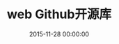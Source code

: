 ---
title: web Github开源库
categories:
  - web
tags:
  - web
  - github
  - 开源
date: 2015-11-28 00:00:00
layout: post_github
data_github: [
	{
		keywords: [UI],
		projects: [
			{
				user: "twbs",
				repo: "bootstrap",
				wiki: [
					{
						title: "bootstrap中文网",
						link: "http://www.bootcss.com/"
					}
				],
			},
			{
				user: "angular-ui",
				repo: "bootstrap",
				description: "这是由Angular UI团队开发的，增加了许多Angular的扩展组件。UI Bootstrap不使用jQuery; 它为每个Bootstrap JS组件添加了内置指令（directives）",
				wiki: [
					{
						title: "将BootstrapJS和AngularJS结合使用以及为什么不用jQuery",
						link: "http://ourjs.com/detail/54e18c51232227083e000034"
					},
				],
			},
			{
				user: "FezVrasta",
				repo: "bootstrap-material-design",
				description: "bootstrap主题",
				imgs: [
					"https://github.com/FezVrasta/bootstrap-material-design/raw/master/demo/imgs/banner.jpg",
				]
			},
			{
				user: "designmodo",
				repo: "Flat-UI",
				description: "扁平化ui，bootstrap主题",
			},
			{
				user: "FortAwesome",
				repo: "Font-Awesome",
				description: "一套绝佳的图标字体库和CSS框架",
				wiki: [
					{
						title: "Font Awesome, 为 Bootstrap 而创造的图标字体",
						link: "http://www.bootcss.com/p/font-awesome/"
					},
					{
						title: "Font Awesome,一套绝佳的图标字体库和CSS框架",
						link: "http://fontawesome.dashgame.com/"
					},
					{
						title: "Font Awesome 中文网 – 又一个WordPress站点",
						link: "http://www.fontawesome.com.cn/"
					},
				],
			},
			{
				user: "d3",
				repo: "d3",
				description: "D3 是最流行的可视化库之一，它被很多其他的表格插件所使用。它允许绑定任意数据到DOM，然后将数据驱动转换应用到Document中。你可以使用它用一个数组创建基本的HTML表格，或是利用它的流体过度和交互，用相似的数据创建惊人的SVG条形图",
				wiki: [
					{
						title: "API 中文手册",
						link: "https://github.com/d3/d3/wiki/API--%E4%B8%AD%E6%96%87%E6%89%8B%E5%86%8C"
					},
					{
						title: "Examples",
						link: "http://christopheviau.com/d3list/"
					}
				],
			},
			{
				user: "mdo",
				repo: "github-buttons",
				description: "github按钮，可显示关注数量",
			},
			{
				user: "daneden",
				repo: "animate.css",
				description: "一款强大的预设css3动画库",
				wiki: [
					{
						title: "Animate.css动画演示",
						link: "http://www.dowebok.com/demo/2014/98/"
					},
					{
						title: "animate.css – 齐全的CSS3动画库",
						link: "http://www.dowebok.com/98.html"
					}
				],
			},
			{
				user: "hakimel",
				repo: "reveal.js",
				description: "reveal.js是一个能够帮助我们很轻易地使用HTML来创建漂亮的演示效果，也就是我们常见的PPT幻灯片。reveal.js不依赖其他任何javascript库，是一个独立的javascript插件库。它提供了多种幻灯片过渡效果，是一个非常棒的在线演示库。",
				wiki: [
					{
						title: "演示Demo",
						link: "http://www.helloweba.com/demo/2016/revealjs/#/s4"
					},
					{
						title: "Reveal.js一个用来做WEB演示文稿的框架",
						link: "http://www.helloweba.com/view-blog-378.html"
					}
				],
			},
			{
				user: "impress",
				repo: "impress.js",
				description: "impress.js 是国外一位开发者受 Prezi 启发，采用 CSS3 与 JavaScript 语言完成的一个可供开发者使用的表现层框架(演示工具)",
				wiki: [
					{
						title: "演示Demo",
						link: "http://impress.github.io/impress.js/#/step-3"
					},
					{
						title: "impress.js初体验 - 前端装X利器",
						link: "http://www.cnblogs.com/Darren_code/archive/2013/01/04/impressjs.html"
					},
				],
			},
			{
				user: "chartjs",
				repo: "Chart.js",
				description: "图表",
				wiki: [
					{
						title: "官网",
						link: "http://www.chartjs.org/"
					},
				],
			},
			{
				user: "Eonasdan",
				repo: "bootstrap-datetimepicker",
				description: "时间选择器,基于bootstrap",
				imgs: [
					"https://camo.githubusercontent.com/69577291ec6c04a94baffd87e15027d8a4298e12/687474703a2f2f692e696d6775722e636f6d2f6e666e766835672e706e67",
				],
			},
		]
	},
	{
		keywords: [架构],
		projects: [
			{
				user: "angular",
				repo: "angular.js",
				description: "AngularJS是一个新出现的强大客户端技术，提供给大家的一种开发强大应用的方式。这种方式利用并且扩展HTML，CSS和javascript，并且弥补了它们的一些非常明显的不足。本应该使用HTML来实现而现在由它开发的动态一些内容。（MVVM）",
				wiki: [
					{
						title: "AngularJS中文官网",
						link: "https://angular.cn"
					},
					{
						title: "AngularJS的五个超酷特性",
						link: "http://www.gbin1.com/technology/javascript/20120717-AugularJS-features/"
					},
					{
						title: "现在就开始使用AngularJS的三个重要原因",
						link: "http://developer.51cto.com/art/201302/380661.htm"
					},
					{
						title: "AngularJS 教程 | 菜鸟教程",
						link: "http://www.runoob.com/angularjs/angularjs-tutorial.html"
					},
					{
						title: "AngularJS中文网",
						link: "http://www.apjs.net/"
					},
					{
						title: "Demo",
						link: "https://github.com/irlnathan/activityoverlord20"
					},
				],
			},
			{
				user: "angular",
				repo: "angular-seed",
				description: "angular-seed是github上面一个开源的项目，你只需要git clone一下，一个angular项目结构就有了，剩下来的事就是写控制器和视图，挺快捷的。",
			},
			{
				user: "facebook",
				repo: "react",
				wiki: [
					{
						title: "React",
						link: "http://reactjs.cn/react/index.html"
					},
					{
						title: "颠覆式前端UI开发框架：React",
						link: "http://www.infoq.com/cn/articles/subversion-front-end-ui-development-framework-react/"
					},
					{
						title: "React 入门实例教程-阮一峰",
						link: "http://www.ruanyifeng.com/blog/2015/03/react.html"
					},
					{
						title: "React 入门教程",
						link: "http://wiki.jikexueyuan.com/project/react-tutorial/"
					},
					{
						title: "React 中文版",
						link: "http://wiki.jikexueyuan.com/project/react/"
					},
					{
						title: "React 技术栈系列教程",
						link: "http://www.ruanyifeng.com/blog/2016/09/react-technology-stack.html"
					},
				],
			},
			{
				user: "ruanyf",
				repo: "react-demos",
				description: "React 入门实例教程 demo",
			},
			{
				user: "reactjs",
				repo: "redux",
				description: "将 React, Flux 与函数式编程结合一起，强大的前端框架",
				wiki: [
					{
						title: "Flux 架构入门教程",
						link: "http://www.ruanyifeng.com/blog/2016/01/flux.html"
					},
					{
						title: "Redux 入门教程（一）：基本用法",
						link: "http://www.ruanyifeng.com/blog/2016/09/redux_tutorial_part_one_basic_usages.html"
					},
					{
						title: "Redux 入门教程（二）：中间件与异步操作",
						link: "http://www.ruanyifeng.com/blog/2016/09/redux_tutorial_part_two_async_operations.html"
					},
					{
						title: "Redux 入门教程（三）：React-Redux 的用法",
						link: "http://www.ruanyifeng.com/blog/2016/09/redux_tutorial_part_three_react-redux.html"
					},
				],
			},
			{
				user: "requirejs",
				repo: "requirejs",
				description: "RequireJS 是一个JavaScript模块加载器。它非常适合在浏览器中使用, 它非常适合在浏览器中使用，但它也可以用在其他脚本环境, 就像 Rhino and Node. 使用RequireJS加载模块化脚本将提高代码的加载速度和质量",
				wiki: [
					{
						title: "RequireJS 中文网",
						link: "http://www.requirejs.cn/home.html"
					},
					{
						title: "require.js的用法-阮一峰",
						link: "http://www.ruanyifeng.com/blog/2012/11/require_js.html"
					},
					{
						title: "快速理解RequireJs",
						link: "http://www.tuicool.com/articles/jam2Anv"
					},
				],
			},
			{
				user: "angular-ui",
				repo: "ui-router",
				description: "UI-Router被认为是AngularUI为开发者提供的最实用的一个模块，它是一个让开发者能够根据URL状态或者说是'机器状态'来组织和控制界面UI的渲染，而不是仅仅只改变路由（传统AngularJS应用实用的方式）。该模块为开发者提供了很多最视图（view）额外的控制。开发者可以创建嵌套分层的视图、在同一个页面使用多个视图、让多个视图控制某个视图等更多的功能。即使是非常复杂的web应用，UI-Router也可以极佳地驾驭。",
				wiki: [
					{
						title: "UI-Router:为什么开发者都不喜欢Angular.js内置的路由",
						link: "http://blog.csdn.net/wolifun_fry/article/details/52262426"
					},
					{
						title: "深入理解ANGULARUI路由_UI-ROUTER",
						link: "http://www.html5jq.com/fe/angular_node/20150417/133.html"
					},
					{
						title: "AngularJS ui-router (嵌套路由)",
						link: "http://www.open-open.com/lib/view/open1416878937309.html"
					},
					{
						title: "路由 Route",
						link: "http://www.cnblogs.com/youngdze/p/4025538.html?utm_source=tuicool&utm_medium=referral"
					},
					{
						title: "AngularJS 使用 UI Router 实现表单向导",
						link: "http://www.oschina.net/translate/angularjs-multi-step-form-using-ui-router"
					},
				],
			},
			{
				user: "ui-router",
				repo: "visualizer",
				description: "路由可视化",
				imgs: [
					"https://camo.githubusercontent.com/ff27140eca791fb153ecb87de938a8b118e0efed/68747470733a2f2f7062732e7477696d672e636f6d2f6d656469612f436e3765704a5f554d4141485771752e6a7067",
				],
			},
		]
	},
	{
		keywords: [js],
		projects: [
			{
				user: "jashkenas",
				repo: "underscore",
				description: "Underscore 是一个 JavaScript 工具库，它提供了一整套函数式编程的实用功能，但是没有扩展任何 JavaScript 内置对象。 他解决了这个问题：“如果我面对一个空白的 HTML 页面，并希望立即开始工作，我需要什么？” 他弥补了 jQuery 没有实现的功能，同时又是 Backbone 必不可少的部分。Underscore 提供了100多个函数，包括常用的：map、filter、invoke — 当然还有更多专业的辅助函数，如：函数绑定、JavaScript 模板功能、创建快速索引、强类型相等测试等等。",
			},
			{
				user: "Modernizr",
				repo: "Modernizr",
				description: "Modernizr是一个开源的JS库，它使得那些基于访客浏览器的不同（指对新标准支持性的差异）而开发不同级别体验的设计师的工作变得更为简单。它使得设计师可以在支持HTML5和CSS3的浏览器中充分利用HTML5和CSS3的特性进行开发，同时又不会牺牲其他不支持这些新技术的浏览器的控制。",
				wiki: [
					{
						title: "Modernizr——为HTML5和CSS3而生！",
						link: "http://www.osmn00.com/translation/221.html"
					},
				],
			},
			{
				user: "douglascrockford",
				repo: "JSLint",
				description: "JSLint是一个JavaScript验证工具（非开源），可以扫描JavaScript源代码来查找问题。",
				wiki: [
					{
						title: "jslint.com",
						link: "http://jslint.com/"
					},
				],
			},
			{
				user: "jshint",
				repo: "jshint",
				description: "JSHint跟JSLint非常像，都是Javascript代码验证工具，这种工具可以检查你的代码并提供相关的代码改进意见。

对于你的代码，你可以选择多种方式来进行检验：

第一种方法：进入JSHint首页，粘贴你的代码，选择相关的选项，然后点击右下角的Lint按钮就可以了。

第二种方法：使用Grunt整合的JSHint。",
				wiki: [
					{
						title: "jshint.com",
						link: "http://jshint.com/"
					},
					{
						title: "JSHint介绍",
						link: "https://my.oschina.net/Jeky/blog/93200"
					},
					{
						title: "JSHint 配置浅析",
						link: "http://www.tuicool.com/articles/AzIRviR"
					},
				],
			},
			{
				user: "facebook",
				repo: "flow",
				description: "Flow是Facebook出品的一个JavaScript代码的静态类型检查工具",
				wiki: [
					{
						title: "官网翻译",
						link: "http://zhenyong.site/flowtype/"
					},
					{
						title: "Flow: Facebook出品的JavaScript静态类型检查工具",
						link: "http://www.infoq.com/cn/news/2014/11/flow-facebook-javascript"
					},
				],
			},
			{
				user: "Microsoft",
				repo: "TypeScript",
				description: "TypeScript是一种由微软开发的自由和开源的编程语言。它是JavaScript的一个超集，而且本质上向这个语言添加了可选的静态类型和基于类的面向对象编程。",
				wiki: [
					{
						title: "TypeScript中文网",
						link: "http://www.tslang.cn/"
					},
				],
			},
			{
				user: "jashkenas",
				repo: "coffeescript",
				description: "CoffeeScript是一门简洁的，构架于JavaScript之上的预处理器语言，可以静态编译成JavaScript，语法主要受ruby和python影响，目前已经为众多rails和node项目采用。",
				wiki: [
					{
						title: "CoffeeScript 中文",
						link: "http://coffee-script.org/"
					},
					{
						title: "CoffeeScript 详解",
						link: "https://ruby-china.org/topics/4789"
					},
				],
			},
		]
	},
	{
		keywords: [懒加载],
		projects: [
			{
				user: "tuupola",
				repo: "jquery_lazyload",
				description: "jQuery插件，依赖jQuery，只针对&lt;img&gt;的懒加载，有throttle功能",
			},
			{
				user: "callmecavs",
				repo: "layzr.js",
				description: "没有throttle功能！支持&lt;img&gt;",
			},
			{
				user: "aFarkas",
				repo: "lazysizes",
				description: "支持 img 和 iframe",
			},
		]
	},
	{
		keywords: [布局],
		projects: [
			{
				user: "desandro",
				repo: "masonry",
				description: "瀑布流等布局",
			},
		]
	},
	{
		keywords: [3D,全景],
		projects: [
			{
				user: "mpetroff",
				repo: "pannellum",
				description: "全景浏览引擎",
			},
			{
				user: "mrdoob",
				repo: "three.js",
				description: "3D引擎",
			},
		]
	},
	{
		keywords: [其他],
		projects: [
			{
				user: "bower",
				repo: "bower",
				description: "包,代码管理工具",
				imgs: [
					"https://camo.githubusercontent.com/8a2024183152023c85dc7124365c1afb721450a4/687474703a2f2f626f7765722e696f2f696d672f626f7765722d6c6f676f2e706e67",
				]
			},
			{
				user: "gruntjs",
				repo: "grunt",
				description: "一句话：自动化。对于需要反复重复的任务，例如压缩（minification）、编译、单元测试、linting等，自动化工具可以减轻你的劳动，简化你的工作。当你在 Gruntfile 文件正确配置好了任务，任务运行器就会自动帮你或你的小组完成大部分无聊的工作。",
				imgs: [
					"https://camo.githubusercontent.com/39242419c60a53e1f3cecdeecb2460acce47366f/687474703a2f2f6772756e746a732e636f6d2f696d672f6772756e742d6c6f676f2d6e6f2d776f72646d61726b2e737667",
				],
				wiki: [
					{
						title: "中文官网",
						link: "http://www.gruntjs.net/"
					}
				],
			},
			{
				user: "webpack",
				repo: "webpack",
				description: "WebPack可以看做是模块打包机：它做的事情是，分析你的项目结构，找到JavaScript模块以及其它的一些浏览器不能直接运行的拓展语言（Scss，TypeScript等），并将其打包为合适的格式以供浏览器使用。",
				imgs: [
					"https://camo.githubusercontent.com/ebc085019011ababb0d35024824304831c7dc72a/68747470733a2f2f7765627061636b2e6769746875622e696f2f6173736574732f6c6f676f2e706e67",
				],
				wiki: [
					{
						title: "入门Webpack，看这篇就够了",
						link: "http://www.jianshu.com/p/42e11515c10f#"
					},
					{
						title: "一小时包教会 —— webpack 入门指南",
						link: "http://www.w2bc.com/Article/50764"
					},
				],
			},
			{
				user: "moment",
				repo: "moment",
				description: "JavaScript 日期处理类库",
				wiki: [
					{
						title: "Moment.js 中文网",
						link: "http://momentjs.cn/"
					}
				],
			},
		]
	},
]
---